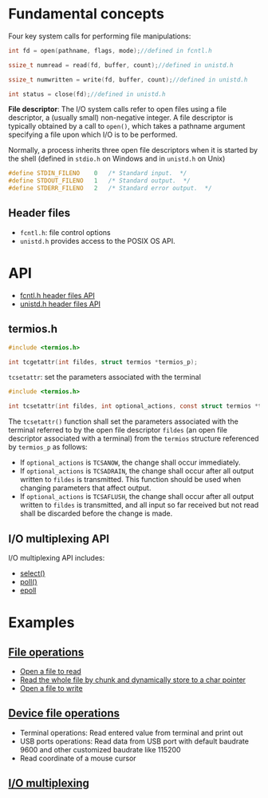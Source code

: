 # Fundamental concepts

Four key system calls for performing file manipulations:

```c
int fd = open(pathname, flags, mode);//defined in fcntl.h

ssize_t numread = read(fd, buffer, count);//defined in unistd.h

ssize_t numwritten = write(fd, buffer, count);//defined in unistd.h

int status = close(fd);//defined in unistd.h
```

**File descriptor**: The I/O system calls refer to open files using a file descriptor, a (usually small) non-negative integer. A file descriptor is typically obtained by a call to ``open()``, which takes a pathname argument specifying a file upon which I/O is to be performed.

Normally, a process inherits three open file descriptors when it is started by the shell (defined in ``stdio.h`` on Windows and in ``unistd.h`` on Unix)

```c
#define	STDIN_FILENO	0	/* Standard input.  */
#define	STDOUT_FILENO	1	/* Standard output.  */
#define	STDERR_FILENO	2	/* Standard error output.  */
```

## Header files

* ``fcntl.h``: file control options
* ``unistd.h`` provides access to the POSIX OS API.

# API

* [fcntl.h header files API](fcntl.md)
* [unistd.h header files API](unistd.md)

## termios.h

```c
#include <termios.h>

int tcgetattr(int fildes, struct termios *termios_p);
```

``tcsetattr``: set the parameters associated with the terminal

```c
#include <termios.h>

int tcsetattr(int fildes, int optional_actions, const struct termios *termios_p);
```

The ``tcsetattr()`` function shall set the parameters associated with the terminal referred to by the open file descriptor ``fildes`` (an open file descriptor associated with a terminal) from the ``termios`` structure referenced by ``termios_p`` as follows:

* If ``optional_actions`` is ``TCSANOW``, the change shall occur immediately.
* If ``optional_actions`` is ``TCSADRAIN``, the change shall occur after all output written to ``fildes`` is transmitted. This function should be used when changing parameters that affect output.
* If ``optional_actions`` is ``TCSAFLUSH``, the change shall occur after all output written to ``fildes`` is transmitted, and all input so far received but not read shall be discarded before the change is made.

## I/O multiplexing API

I/O multiplexing API includes:

* [select()](select.md)
* [poll()](poll.md)
* [epoll](epoll)

# Examples

## [File operations](File%20operations.md)

* [Open a file to read](File%20operations.md#open-a-file-to-read)
* [Read the whole file by chunk and dynamically store to a char pointer](File%20operations.md#read-the-whole-file-by-chunk-and-dynamically-store-to-a-char-pointer)
* [Open a file to write](File%20operations.md#open-a-file-to-write)

## [Device file operations](Device%20file%20operations.md)

* Terminal operations: Read entered value from terminal and print out
* USB ports operations: Read data from USB port with default baudrate 9600 and other customized baudrate like 115200
* Read coordinate of a mouse cursor

## [I/O multiplexing](IO%20multiplexing.md)
